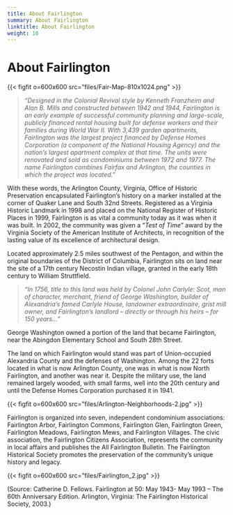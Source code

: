 ```yaml
---
title: About Fairlington
summary: About Fairlington
linktitle: About Fairlington
weight: 10
---
```


# About Fairlington

{{< figfit o=600x600 src="files/Fair-Map-810x1024.png" >}}

> *“Designed in the Colonial Revival style by Kenneth Franzheim and Alan B. Mills and constructed between 1942 and 1944, Fairlington is an early example of successful community planning and large-scale, publicly financed rental housing built for defense workers and their families during World War II. With 3,439 garden apartments, Fairlington was the largest project financed by Defense Homes Corporation (a component of the National Housing Agency) and the nation’s largest apartment complex at that time. The units were renovated and sold as condominiums between 1972 and 1977. The name Fairlington combines Fairfax and Arlington, the counties in which the project was located.”*

With these words, the Arlington County, Virginia, Office of Historic Preservation encapsulated Fairlington’s history on a marker installed at the corner of Quaker Lane and South 32nd Streets. Registered as a Virginia Historic Landmark in 1998 and placed on the National Register of Historic Places in 1999, Fairlington is as vital a community today as it was when it was built. In 2002, the community was given a “*Test of Time*” award by the Virginia Society of the American Institute of Architects, in recognition of the lasting value of its excellence of architectural design.

Located approximately 2.5 miles southwest of the Pentagon, and within the original boundaries of the District of Columbia, Fairlington sits on land near the site of a 17th century Necostin Indian village, granted in the early 18th century to William Struttfield.

> *“In 1756, title to this land was held by Colonel John Carlyle: Scot, man of character, merchant, friend of George Washington, builder of Alexandria’s famed Carlyle House, landowner extraordinaire, grist mill owner, and Fairlington’s landlord – directly or through his heirs – for 150 years…”*

George Washington owned a portion of the land that became Fairlington, near the Abingdon Elementary School and South 28th Street.

The land on which Fairlington would stand was part of Union-occupied Alexandria County and the defenses of Washington. Among the 22 forts located in what is now Arlington County, one was in what is now North Fairlington, and another was near it. Despite the military use, the land remained largely wooded, with small farms, well into the 20th century and until the Defense Homes Corporation purchased it in 1941.

{{< figfit o=600x600 src="files/Arlington-Neighborhoods-2.jpg" >}}

Fairlington is organized into seven, independent condominium associations: Fairlington Arbor, Fairlington Commons, Fairlington Glen, Fairlington Green, Fairlington Meadows, Fairlington Mews, and Fairlington Villages. The civic association, the Fairlington Citizens Association, represents the community in local affairs and publishes the All Fairlington Bulletin. The Fairlington Historical Society promotes the preservation of the community’s unique history and legacy.

{{< figfit o=600x600 src="files/Fairlington_2.jpg" >}}

(Source: Catherine D. Fellows. Fairlington at 50: May 1943- May 1993 – The 60th Anniversary Edition. Arlington, Virginia: The Fairlington Historical Society, 2003.)